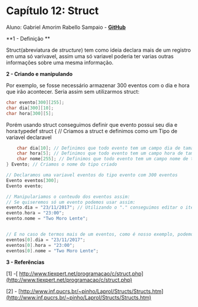 # Capítulo 12: Struct

Aluno: Gabriel Amorim Rabello Sampaio - [**GitHub**](http://github.com/gabrielsampaio)

**1 - Definição **

Struct\(abreviatura de _structure_\) tem como ideia declara mais de um registro em uma só varivavel, assim uma só variavel poderia ter varias outras informações sobre uma mesma  informação.

**2 - Criando e manipulando**

Por exemplo, se fosse necessário armazenar 300 eventos com o dia e hora que irão acontecer. Seria assim sem utilizarmos struct:

```c
char evento[300][255];
char dia[300][10];
char hora[300][5];
```

Porém usando struct conseguimos definir que evento possui seu dia e hora:typedef struct { // Criamos a struct e definimos como um Tipo de variavel declaravel

```c
    char dia[10]; // Definimos que todo evento tem um campo dia de tamanho 10
    char hora[5]; // Definimos que todo evento tem um campo hora de tamanho 5
    char nome[255]; // Definimos que todo evento tem um campo nome de tamanho 255
} Evento; // Criamos o nome do tipo criado

// Declaramos uma variavel eventos do tipo evento com 300 eventos
Evento eventos[300];
Evento evento;

// Manipulariamos o conteudo dos eventos assim:
// Se quiseremos só um evento podemos usar assim:
evento.dia = "23/11/2017"; // Utilizando o "." conseguimos editar o item dia do evento 
evento.hora = "23:00";
evento.nome = "Two Moro Lente";


// E no caso de termos mais de um eventos, como é nosso exemplo, podemos utilizar um array de evento, assim cada index do array a partir do [0],[1],...,[300]
eventos[0].dia = "23/11/2017";
eventos[0].hora = "23:00";
eventos[0].nome = "Two Moro Lente";
```

**3 - Referências**

\[1\] -[  http://www.tiexpert.net/programacao/c/struct.php](http://www.tiexpert.net/programacao/c/struct.php)

\[2\] - [http://www.inf.pucrs.br/~pinho/LaproI/Structs/Structs.htm](http://www.inf.pucrs.br/~pinho/LaproI/Structs/Structs.htm)

